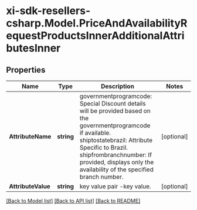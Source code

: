 # xi-sdk-resellers-csharp.Model.PriceAndAvailabilityRequestProductsInnerAdditionalAttributesInner

## Properties

Name | Type | Description | Notes
------------ | ------------- | ------------- | -------------
**AttributeName** | **string** | governmentprogramcode: Special Discount details will be provided based on the governmentprogramcode if available. shiptostatebrazil: Attribute Specific to Brazil. shipfrombranchnumber: If provided, displays only the availability of the specified branch number. | [optional] 
**AttributeValue** | **string** | key value pair -key value. | [optional] 

[[Back to Model list]](../README.md#documentation-for-models) [[Back to API list]](../README.md#documentation-for-api-endpoints) [[Back to README]](../README.md)

